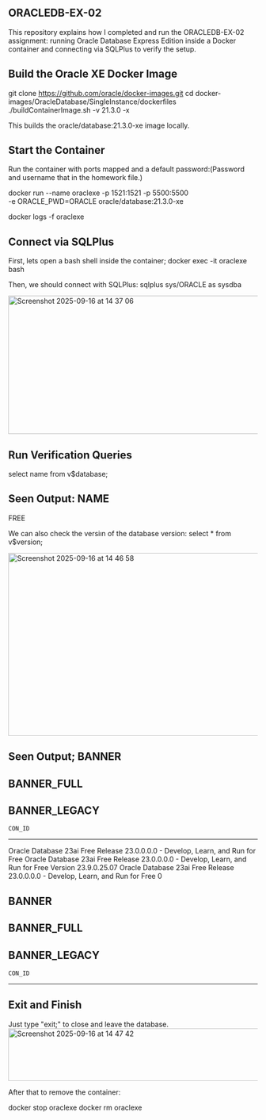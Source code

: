 ## ORACLEDB-EX-02
This repository explains how I completed and run the ORACLEDB-EX-02 assignment: running Oracle Database Express Edition inside a Docker container and connecting via SQLPlus to verify the setup.


## Build the Oracle XE Docker Image
git clone https://github.com/oracle/docker-images.git
cd docker-images/OracleDatabase/SingleInstance/dockerfiles
./buildContainerImage.sh -v 21.3.0 -x

This builds the oracle/database:21.3.0-xe image locally.

## Start the Container
Run the container with ports mapped and a default password:(Password and username that in the homework file.)

docker run --name oraclexe -p 1521:1521 -p 5500:5500 \
  -e ORACLE_PWD=ORACLE oracle/database:21.3.0-xe

docker logs -f oraclexe

## Connect via SQLPlus
First, lets open a bash shell inside the container;
docker exec -it oraclexe bash

Then, we should connect with SQLPlus:
sqlplus sys/ORACLE as sysdba

<img width="683" height="279" alt="Screenshot 2025-09-16 at 14 37 06" src="https://github.com/user-attachments/assets/57cf933e-59cb-4199-979a-79960ea38385" />

## Run Verification Queries
select name from v$database;

Seen Output:
NAME 
---------
FREE

We can also check the versiın of the database version:
select * from v$version;

<img width="789" height="369" alt="Screenshot 2025-09-16 at 14 46 58" src="https://github.com/user-attachments/assets/51a49672-2636-48b1-a831-4f44ecba4253" />

Seen Output;
BANNER
--------------------------------------------------------------------------------
BANNER_FULL
--------------------------------------------------------------------------------
BANNER_LEGACY
--------------------------------------------------------------------------------
    CON_ID
----------
Oracle Database 23ai Free Release 23.0.0.0.0 - Develop, Learn, and Run for Free
Oracle Database 23ai Free Release 23.0.0.0.0 - Develop, Learn, and Run for Free
Version 23.9.0.25.07
Oracle Database 23ai Free Release 23.0.0.0.0 - Develop, Learn, and Run for Free
	 0

BANNER
--------------------------------------------------------------------------------
BANNER_FULL
--------------------------------------------------------------------------------
BANNER_LEGACY
--------------------------------------------------------------------------------
    CON_ID
----------

## Exit and Finish
Just type "exit;" to close and leave the database.
<img width="783" height="106" alt="Screenshot 2025-09-16 at 14 47 42" src="https://github.com/user-attachments/assets/861dd103-8fd4-4850-b2fd-690fe7862ea4" />

After that to remove the container:

docker stop oraclexe
docker rm oraclexe
